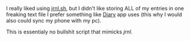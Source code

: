 I really liked using [jrnl.sh](http://jrnl.sh/), but I didn't like storing ALL of my entries in one freaking text file I prefer something like [Diary](https://github.com/billthefarmer/diary) app uses (this why I would also could sync my phone with my pc).

This is essentialy no bullshit script that mimicks *jrnl*.
